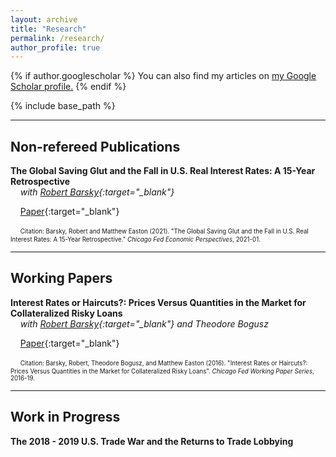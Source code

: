 ```yaml
---
layout: archive
title: "Research"
permalink: /research/
author_profile: true
---
```


{% if author.googlescholar %}
  You can also find my articles on <u><a href="{{author.googlescholar}}">my Google Scholar profile</a>.</u>
{% endif %}

{% include base_path %}

---

Non-refereed Publications
---

**The Global Saving Glut and the Fall in U.S. Real Interest Rates: A 15-Year Retrospective** <br>
&nbsp;&nbsp;&nbsp;&nbsp;*with [Robert Barsky](https://www.chicagofed.org/people/b/barsky-robert){:target="_blank"}*

&nbsp;&nbsp;&nbsp;&nbsp;[Paper](http://mattheweaston.github.io/files/ep2021_01.pdf){:target="_blank"}

&nbsp;&nbsp;&nbsp;&nbsp;<sub><sup>Citation: Barsky, Robert and Matthew Easton (2021). &quot;The Global Saving Glut and the Fall in U.S. Real Interest Rates: A 15-Year Retrospective.&quot; <i>Chicago Fed Economic Perspectives</i>, 2021-01.</sup></sub>

---

Working Papers
---

**Interest Rates or Haircuts?: Prices Versus Quantities in the Market for Collateralized Risky Loans** <br>
&nbsp;&nbsp;&nbsp;&nbsp;*with [Robert Barsky](https://www.chicagofed.org/people/b/barsky-robert){:target="_blank"} and Theodore Bogusz*

&nbsp;&nbsp;&nbsp;&nbsp;[Paper](http://mattheweaston.github.io/files/frbchiwp_201609.pdf){:target="_blank"}

&nbsp;&nbsp;&nbsp;&nbsp;<sub><sup>Citation: Barsky, Robert, Theodore Bogusz, and Matthew Easton (2016). "Interest Rates or Haircuts?: Prices Versus Quantities in the Market for Collateralized Risky Loans". *Chicago Fed Working Paper Series*, 2016-19.</sup></sub>

---

Work in Progress
---

**The 2018 - 2019 U.S. Trade War and the Returns to Trade Lobbying**